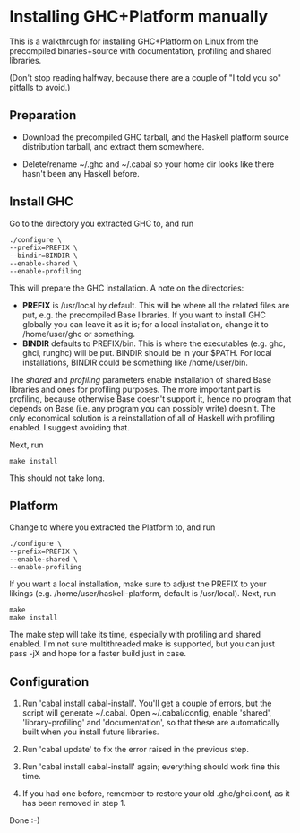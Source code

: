 Installing GHC+Platform manually
================================

This is a walkthrough for installing GHC+Platform on Linux from the precompiled
binaries+source with documentation, profiling and shared libraries.

(Don't stop reading halfway, because there are a couple of "I told you so"
pitfalls to avoid.)


Preparation
-----------

- Download the precompiled GHC tarball, and the Haskell platform source
  distribution tarball, and extract them somewhere.

- Delete/rename ~/.ghc and ~/.cabal so your home dir looks like there hasn't
  been any Haskell before.





Install GHC
-----------

Go to the directory you extracted GHC to, and run

    ./configure \
    --prefix=PREFIX \
    --bindir=BINDIR \
    --enable-shared \
    --enable-profiling

This will prepare the GHC installation. A note on the directories:

- **PREFIX** is /usr/local by default. This will be where all the related files
  are put, e.g. the precompiled Base libraries. If you want to install GHC
  globally you can leave it as it is; for a local installation, change it to
  /home/user/ghc or something.
- **BINDIR** defaults to PREFIX/bin. This is where the executables (e.g. ghc,
  ghci, runghc) will be put. BINDIR should be in your $PATH. For local
  installations, BINDIR could be something like /home/user/bin.

The *shared* and *profiling* parameters enable installation of shared Base
libraries and ones for profiling purposes. The more important part is profiling,
because otherwise Base doesn't support it, hence no program that depends on Base
(i.e. any program you can possibly write) doesn't. The only economical solution
is a reinstallation of all of Haskell with profiling enabled. I suggest avoiding
that.

Next, run

    make install

This should not take long.





Platform
--------

Change to where you extracted the Platform to, and run

    ./configure \
    --prefix=PREFIX \
    --enable-shared \
    --enable-profiling

If you want a local installation, make sure to adjust the PREFIX to your likings
(e.g. /home/user/haskell-platform, default is /usr/local). Next, run

    make
    make install

The make step will take its time, especially with profiling and shared enabled.
I'm not sure multithreaded make is supported, but you can just pass -jX and hope
for a faster build just in case.



Configuration
-------------

1. Run 'cabal install cabal-install'. You'll get a couple of errors, but the
   script will generate ~/.cabal. Open ~/.cabal/config, enable 'shared',
   'library-profiling' and 'documentation', so that these are automatically
   built when you install future libraries.

2. Run 'cabal update' to fix the error raised in the previous step.

3. Run 'cabal install cabal-install' again; everything should work fine this
   time.

4. If you had one before, remember to restore your old .ghc/ghci.conf, as it has
   been removed in step 1.

Done :-)